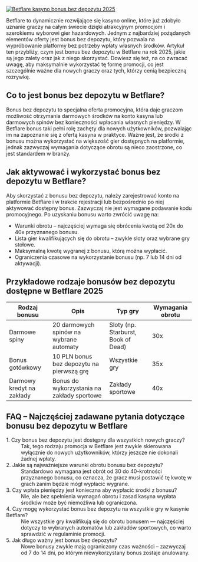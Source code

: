 [![Betflare kasyno bonus bez depozytu 2025](https://123-caf.pages.dev/gitsignup.png)](https://vrmoo.ru/Bt82HjjY)

<p>Betflare to dynamicznie rozwijające się kasyno online, które już zdobyło uznanie graczy na całym świecie dzięki atrakcyjnym promocjom i szerokiemu wyborowi gier hazardowych. Jednym z najbardziej pożądanych elementów oferty jest bonus bez depozytu, który pozwala na wypróbowanie platformy bez potrzeby wpłaty własnych środków. Artykuł ten przybliży, czym jest bonus bez depozytu w Betflare na rok 2025, jakie są jego zalety oraz jak z niego skorzystać. Dowiesz się też, na co zwracać uwagę, aby maksymalnie wykorzystać tę formę promocji, co jest szczególnie ważne dla nowych graczy oraz tych, którzy cenią bezpieczną rozrywkę.</p>  <h2>Co to jest bonus bez depozytu w Betflare?</h2> <p>Bonus bez depozytu to specjalna oferta promocyjna, która daje graczom możliwość otrzymania darmowych środków na konto kasyna lub darmowych spinów bez konieczności wpłacania własnych pieniędzy. W Betflare bonus taki pełni rolę zachęty dla nowych użytkowników, pozwalając im na zapoznanie się z ofertą kasyna w praktyce. Ważne jest, że środki z bonusu można wykorzystać na większość gier dostępnych na platformie, jednak zazwyczaj wymagania dotyczące obrotu są nieco zaostrzone, co jest standardem w branży.</p>  <h2>Jak aktywować i wykorzystać bonus bez depozytu w Betflare?</h2> <p>Aby skorzystać z bonusu bez depozytu, należy zarejestrować konto na platformie Betflare i w trakcie rejestracji lub bezpośrednio po niej aktywować dostępny bonus. Zazwyczaj nie jest wymagane podawanie kodu promocyjnego. Po uzyskaniu bonusu warto zwrócić uwagę na:</p> <ul>   <li>Warunki obrotu – najczęściej wymaga się obrócenia kwotą od 20x do 40x przyznanego bonusu.</li>   <li>Lista gier kwalifikujących się do obrotu – zwykle sloty oraz wybrane gry stołowe.</li>   <li>Maksymalną kwotę wygranej z bonusu, którą można wypłacić.</li>   <li>Ograniczenia czasowe na wykorzystanie bonusu (np. 7 lub 14 dni od aktywacji).</li> </ul>  <h2>Przykładowe rodzaje bonusów bez depozytu dostępne w Betflare 2025</h2> <table>   <thead>     <tr>       <th>Rodzaj bonusu</th>       <th>Opis</th>       <th>Typ gry</th>       <th>Wymagania obrotu</th>     </tr>   </thead>   <tbody>     <tr>       <td>Darmowe spiny</td>       <td>20 darmowych spinów na wybrane automaty</td>       <td>Sloty (np. Starburst, Book of Dead)</td>       <td>30x</td>     </tr>     <tr>       <td>Bonus gotówkowy</td>       <td>10 PLN bonus bez depozytu na pierwszą grę</td>       <td>Wszystkie gry</td>       <td>35x</td>     </tr>     <tr>       <td>Darmowy kredyt na zakłady</td>       <td>Bonus do wykorzystania na zakłady sportowe</td>       <td>Zakłady sportowe</td>       <td>40x</td>     </tr>   </tbody> </table>  <h2>FAQ – Najczęściej zadawane pytania dotyczące bonusu bez depozytu w Betflare</h2> <dl>   <dt>1. Czy bonus bez depozytu jest dostępny dla wszystkich nowych graczy?</dt>   <dd>Tak, tego rodzaju promocja w Betflare jest zwykle skierowana wyłącznie do nowych użytkowników, którzy jeszcze nie dokonali żadnej wpłaty.</dd>    <dt>2. Jakie są najważniejsze warunki obrotu bonusu bez depozytu?</dt>   <dd>Standardowo wymagana jest obrót od 30 do 40-krotności przyznanego bonusu, co oznacza, że gracz musi postawić tę kwotę w grach zanim będzie mógł wypłacić wygrane.</dd>    <dt>3. Czy wpłata pieniędzy jest konieczna aby wypłacić środki z bonusu?</dt>   <dd>Nie, ale bez spełnienia wymagań obrotu i zasad kasyna wypłata środków może być niemożliwa lub ograniczona.</dd>    <dt>4. Czy mogę wykorzystać bonus bez depozytu na wszystkie gry w kasynie Betflare?</dt>   <dd>Nie wszystkie gry kwalifikują się do obrotu bonusem — najczęściej dotyczy to wybranych automatów lub zakładów sportowych, co warto sprawdzić w regulaminie promocji.</dd>    <dt>5. Jak długo ważny jest bonus bez depozytu?</dt>   <dd>Nowe bonusy zwykle mają ograniczony czas ważności – zazwyczaj od 7 do 14 dni, po którym niewykorzystany bonus zostaje anulowany.</dd> </dl>
